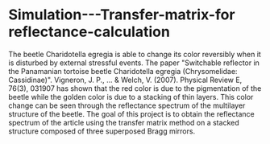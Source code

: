 # Simulation---Transfer-matrix-for reflectance-calculation

The beetle Charidotella egregia is able to change its color reversibly when it is disturbed by external stressful events. The paper "Switchable reflector in the Panamanian tortoise beetle Charidotella egregia (Chrysomelidae: Cassidinae)". Vigneron, J. P., ... & Welch, V. (2007). Physical Review E, 76(3), 031907 has shown that the red color is due to the pigmentation of the beetle while the golden color is due to a stacking of thin layers. This color change can be seen through the reflectance spectrum of the multilayer structure of the beetle. The goal of this project is to obtain the reflectance spectrum of the article using the transfer matrix method on a stacked structure composed of three superposed Bragg mirrors.








